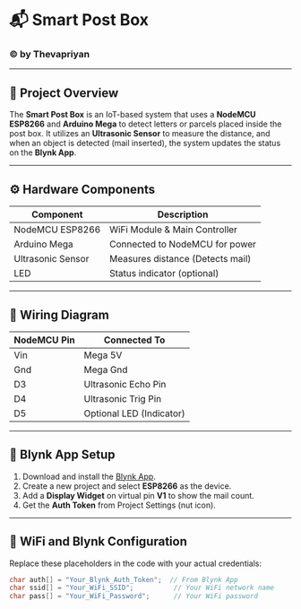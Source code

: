 # 📬 Smart Post Box

### © by Thevapriyan

---

## 📖 Project Overview

The **Smart Post Box** is an IoT-based system that uses a **NodeMCU ESP8266** and **Arduino Mega** to detect letters or parcels placed inside the post box. It utilizes an **Ultrasonic Sensor** to measure the distance, and when an object is detected (mail inserted), the system updates the status on the **Blynk App**. 

---

## ⚙️ Hardware Components

| Component          | Description                 |
|------------------|---------------------|
| NodeMCU ESP8266   | WiFi Module & Main Controller |
| Arduino Mega      | Connected to NodeMCU for power |
| Ultrasonic Sensor | Measures distance (Detects mail) |
| LED                | Status indicator (optional) |

---

## 📡 Wiring Diagram

| NodeMCU Pin | Connected To     |
|------------|------------------|
| Vin         | Mega 5V          |
| Gnd         | Mega Gnd         |
| D3          | Ultrasonic Echo Pin |
| D4          | Ultrasonic Trig Pin |
| D5          | Optional LED (Indicator) |

---

## 📱 Blynk App Setup

1. Download and install the [Blynk App](https://blynk.io/en/getting-started).
2. Create a new project and select **ESP8266** as the device.
3. Add a **Display Widget** on virtual pin **V1** to show the mail count.
4. Get the **Auth Token** from Project Settings (nut icon).

---

## 🔗 WiFi and Blynk Configuration

Replace these placeholders in the code with your actual credentials:

```cpp
char auth[] = "Your_Blynk_Auth_Token";  // From Blynk App
char ssid[] = "Your_WiFi_SSID";          // Your WiFi network name
char pass[] = "Your_WiFi_Password";      // Your WiFi password
